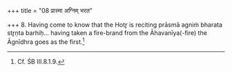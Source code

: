 +++
title = "08 प्रास्मा अग्निम् भरत"

+++
8. Having come to know that the Hotr̥ is reciting prāsmā agniṁ bharata str̥ṇta barhiḥ... having taken a fire-brand from the Āhavanīya(-fire) the Āgnīdhra goes as the first.[^1]  


[^1]: Cf. ŚB III.8.1.9.  

